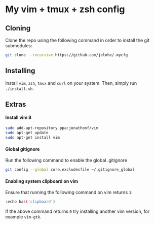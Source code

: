 # My vim + tmux + zsh config

## Cloning
Clone the repo using the following command in order to install the git submodules:
```sh
git clone --recursive https://github.com/jelohe/.mycfg
```

## Installing
Install `vim`, `zsh`, `tmux` and `curl` on your system.
Then, simply run `./install.sh`.

## Extras
#### Install vim 8
```sh
sudo add-apt-repository ppa:jonathonf/vim
sudo apt-get update
sudo apt-get install vim

```

#### Global gitignore
Run the following command to enable the global .gitignore
```sh
git config --global core.excludesfile ~/.gitignore_global
```

#### Enabling system clipboard on vim
Ensure that running the following command on vim returns `1`:

```sh
:echo has('clipboard')
```
If the above command returns `0` try installing another vim version, for example `vim-gtk`.
